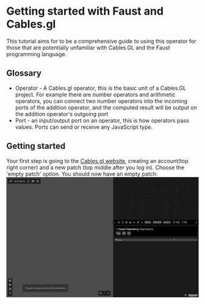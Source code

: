 # Getting started with Faust and Cables.gl

This tutorial aims for to be a comprehensive guide to using this operator for 
those that are potentially unfamiliar with Cables.GL and the Faust programming language.

## Glossary
- Operator - A Cables.gl operator, this is the basic unit of a Cables.GL project.
  For example there are number operators and arithmetic operators, you can connect 
  two number operators into the incoming ports of the addition operator, and the 
  computed result will be output on the addition operator's outgoing port 
- Port - an input/output port on an operator, this is how operators pass values.
  Ports can send or receive any JavaScript type.

## Getting started 

Your first step is going to the [Cables.gl website](cables.gl), creating an 
account(top right corner) and a new patch (top middle after you log in).
Choose the 'empty patch' option. You should now have an empty patch: 
![like this.](empty-patch.png)

